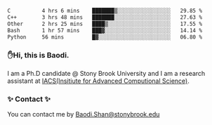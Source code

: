 <!--START_SECTION:waka-->

```txt
C          4 hrs 6 mins    ███████▒░░░░░░░░░░░░░░░░░   29.85 %
C++        3 hrs 48 mins   ███████░░░░░░░░░░░░░░░░░░   27.63 %
Other      2 hrs 25 mins   ████▒░░░░░░░░░░░░░░░░░░░░   17.55 %
Bash       1 hr 57 mins    ███▓░░░░░░░░░░░░░░░░░░░░░   14.14 %
Python     56 mins         █▓░░░░░░░░░░░░░░░░░░░░░░░   06.80 %
```

<!--END_SECTION:waka-->

### ✋Hi, this is Baodi. 

I am a Ph.D candidate @ Stony Brook University and I am a research assistant at [IACS(Insitiute for Advanced Computional Science)](https://iacs.stonybrook.edu/).

### ✨ Contact ✨

You can contact me by [Baodi.Shan@stonybrook.edu](mailto:Baodi.Shan@stonybrook.edu)





<!--
[![Anurag's GitHub stats](https://github-readme-stats.vercel.app/api?username=lwshanbd&theme=jolly&show_icons=true&count_private=true&include_all_commits=true)](https://github.com/anuraghazra/github-readme-stats)
**lwshanbd/lwshanbd** is a ✨ _special_ ✨ repository because its `README.md` (this file) appears on your GitHub profile.

Here are some ideas to get you started:

- 🔭 I’m currently working on ...
- 🌱 I’m currently learning ...
- 👯 I’m looking to collaborate on ...
- 🤔 I’m looking for help with ...
- 💬 Ask me about ...
- 📫 How to reach me: ...
- 😄 Pronouns: ...
- ⚡ Fun fact: ...
-->
